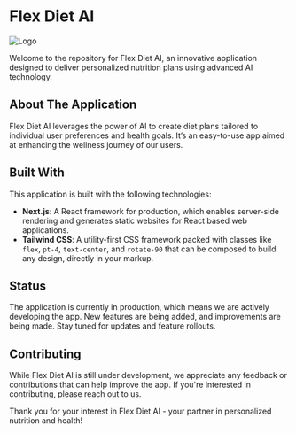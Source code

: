 # Flex Diet AI

![Logo](https://github.com/gabrielkrapp/flex-diet-ai/assets/109620152/e1430b6e-ee9f-4756-81c9-384f28911090)

Welcome to the repository for Flex Diet AI, an innovative application designed to deliver personalized nutrition plans using advanced AI technology.

## About The Application

Flex Diet AI leverages the power of AI to create diet plans tailored to individual user preferences and health goals. It’s an easy-to-use app aimed at enhancing the wellness journey of our users.

## Built With

This application is built with the following technologies:

- **Next.js**: A React framework for production, which enables server-side rendering and generates static websites for React based web applications.
- **Tailwind CSS**: A utility-first CSS framework packed with classes like `flex`, `pt-4`, `text-center`, and `rotate-90` that can be composed to build any design, directly in your markup.

## Status

The application is currently in production, which means we are actively developing the app. New features are being added, and improvements are being made. Stay tuned for updates and feature rollouts.

## Contributing

While Flex Diet AI is still under development, we appreciate any feedback or contributions that can help improve the app. If you're interested in contributing, please reach out to us.

Thank you for your interest in Flex Diet AI - your partner in personalized nutrition and health!
